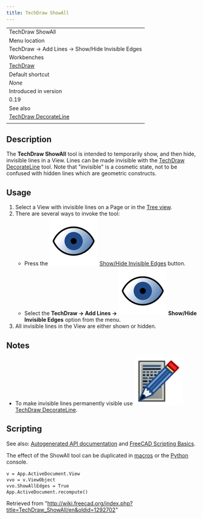 ```yaml
---
title: TechDraw ShowAll
---
```


|                                                                         |
| ----------------------------------------------------------------------- |
| TechDraw ShowAll                                                        |
| Menu location                                                           |
| TechDraw → Add Lines → Show/Hide Invisible Edges                        |
| Workbenches                                                             |
| [TechDraw](/TechDraw_Workbench "TechDraw Workbench")                    |
| Default shortcut                                                        |
| _None_                                                                  |
| Introduced in version                                                   |
| 0.19                                                                    |
| See also                                                                |
| [TechDraw DecorateLine](/TechDraw_DecorateLine "TechDraw DecorateLine") |
|                                                                         |

## Description

The **TechDraw ShowAll** tool is intended to temporarily show, and then hide, invisible lines in a View. Lines can be made invisible with the [TechDraw DecorateLine](/TechDraw_DecorateLine "TechDraw DecorateLine") tool. Note that "invisible" is a cosmetic state, not to be confused with hidden lines which are geometric constructs.

## Usage

1. Select a View with invisible lines on a Page or in the [Tree view](/Tree_view "Tree view").
2. There are several ways to invoke the tool:
   - Press the ![](/src/assets/images/TechDraw_ShowAll.svg) [Show/Hide Invisible Edges](/TechDraw_ShowAll "TechDraw ShowAll") button.
   - Select the **TechDraw → Add Lines → ![](/src/assets/images/TechDraw_ShowAll.svg) Show/Hide Invisible Edges** option from the menu.
3. All invisible lines in the View are either shown or hidden.

## Notes

- To make invisible lines permanently visible use ![](/src/assets/images/TechDraw_DecorateLine.svg) [TechDraw DecorateLine](/TechDraw_DecorateLine "TechDraw DecorateLine").

## Scripting

See also: [Autogenerated API documentation](https://freecad.github.io/SourceDoc/) and [FreeCAD Scripting Basics](/FreeCAD_Scripting_Basics "FreeCAD Scripting Basics").

The effect of the ShowAll tool can be duplicated in [macros](/Macros "Macros") or the [Python](/Python "Python") console.

```
v = App.ActiveDocument.View
vvo = v.ViewObject
vvo.ShowAllEdges = True
App.ActiveDocument.recompute()

```

Retrieved from "<http://wiki.freecad.org/index.php?title=TechDraw_ShowAll/en&oldid=1292702>"
